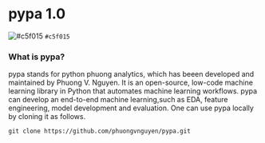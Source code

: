 # pypa 1.0
![#c5f015](https://via.placeholder.com/15/c5f015/000000?text=+) `#c5f015`
### What is pypa?
pypa stands for python phuong analytics, which has beeen developed and maintained by Phuong V. Nguyen. It is an open-source, low-code machine learning library in Python that automates machine learning workflows. pypa can develop an end-to-end machine learning,such as EDA, feature engineering, model development and evaluation. One can use pypa locally by cloning it as follows.

```
git clone https://github.com/phuongvnguyen/pypa.git 
```

